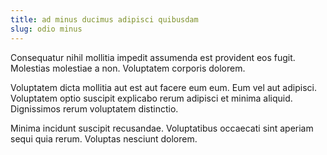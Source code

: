 ```yaml
---
title: ad minus ducimus adipisci quibusdam
slug: odio minus
---
```


Consequatur nihil mollitia impedit assumenda est provident eos fugit. Molestias molestiae a non. Voluptatem corporis dolorem.

Voluptatem dicta mollitia aut est aut facere eum eum. Eum vel aut adipisci. Voluptatem optio suscipit explicabo rerum adipisci et minima aliquid. Dignissimos rerum voluptatem distinctio.

Minima incidunt suscipit recusandae. Voluptatibus occaecati sint aperiam sequi quia rerum. Voluptas nesciunt dolorem.
